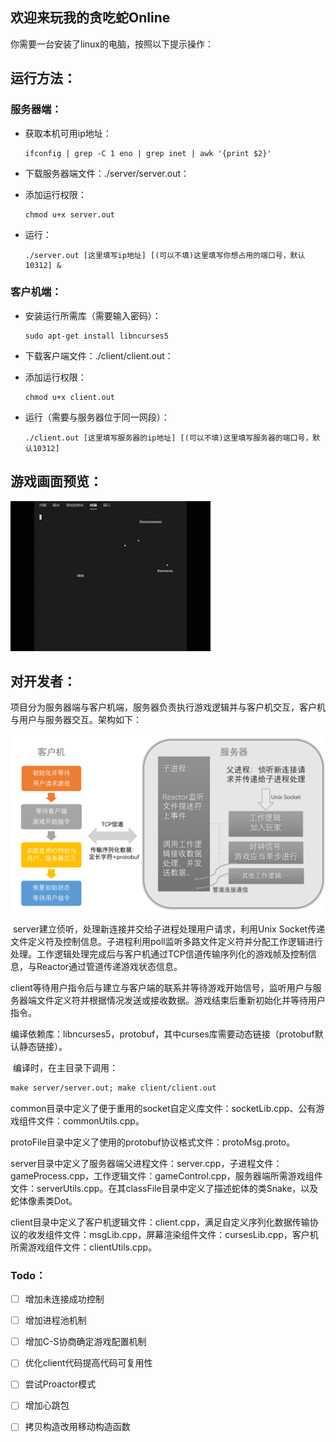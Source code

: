 ## 欢迎来玩我的贪吃蛇Online

你需要一台安装了linux的电脑，按照以下提示操作：



## 运行方法：

### 服务器端：

- 获取本机可用ip地址：

  ```shell
  ifconfig | grep -C 1 eno | grep inet | awk '{print $2}'	
  ```

- 下载服务器端文件：./server/server.out：

- 添加运行权限：

  ```shell
  chmod u+x server.out
  ```

- 运行：

  ```shell
  ./server.out [这里填写ip地址] [(可以不填)这里填写你想占用的端口号，默认10312] &
  ```

### 客户机端：

- 安装运行所需库（需要输入密码）：

  ```shell
  sudo apt-get install libncurses5
  ```

- 下载客户端文件：./client/client.out：

- 添加运行权限：

  ```shell
  chmod u+x client.out
  ```

- 运行（需要与服务器位于同一网段）：

  ```shell
  ./client.out [这里填写服务器的ip地址] [(可以不填)这里填写服务器的端口号，默认10312]
  ```



## 游戏画面预览：

![demo](source/demo.gif)



## 对开发者：

​	项目分为服务器端与客户机端，服务器负责执行游戏逻辑并与客户机交互，客户机与用户与服务器交互。架构如下：

![Arch](source/Arch.png)

​	server建立侦听，处理新连接并交给子进程处理用户请求，利用Unix Socket传递文件定义符及控制信息。子进程利用poll监听多路文件定义符并分配工作逻辑进行处理。工作逻辑处理完成后与客户机通过TCP信道传输序列化的游戏帧及控制信息，与Reactor通过管道传递游戏状态信息。

​	client等待用户指令后与建立与客户端的联系并等待游戏开始信号，监听用户与服务器端文件定义符并根据情况发送或接收数据。游戏结束后重新初始化并等待用户指令。



​	编译依赖库：libncurses5，protobuf，其中curses库需要动态链接（protobuf默认静态链接）。

​	编译时，在主目录下调用：

```makefile
make server/server.out; make client/client.out
```

​	common目录中定义了便于重用的socket自定义库文件：socketLib.cpp、公有游戏组件文件：commonUtils.cpp。

​	protoFile目录中定义了使用的protobuf协议格式文件：protoMsg.proto。

​	server目录中定义了服务器端父进程文件：server.cpp，子进程文件：gameProcess.cpp，工作逻辑文件：gameControl.cpp，服务器端所需游戏组件文件：serverUtils.cpp。在其classFile目录中定义了描述蛇体的类Snake，以及蛇体像素类Dot。

​	client目录中定义了客户机逻辑文件：client.cpp，满足自定义序列化数据传输协议的收发组件文件：msgLib.cpp，屏幕渲染组件文件：cursesLib.cpp，客户机所需游戏组件文件：clientUtils.cpp。

### Todo：

- [ ] 增加未连接成功控制
- [ ] 增加进程池机制
- [ ] 增加C-S协商确定游戏配置机制
- [ ] 优化client代码提高代码可复用性
- [ ] 尝试Proactor模式
- [ ] 增加心跳包
- [ ] 拷贝构造改用移动构造函数



